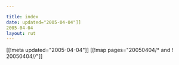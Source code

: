 ```yaml
---

title: index
date: updated="2005-04-04"]]
2005-04-04
layout: rut
---
```


[[!meta updated="2005-04-04"]]
[[!map pages="20050404/* and ! 20050404/*/*"]]
